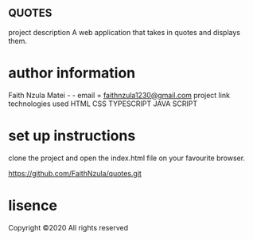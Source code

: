  ## QUOTES
project description
A web application that takes in quotes and displays them.

# author information
Faith Nzula Matei - - email = faithnzula1230@gmail.com
project link
technologies used
HTML CSS TYPESCRIPT JAVA SCRIPT

# set up instructions
clone the project and open the index.html file on your favourite browser.

https://github.com/FaithNzula/quotes.git

# lisence
Copyright ©2020 All rights reserved
